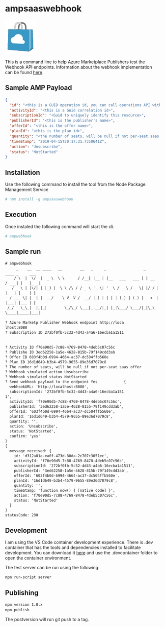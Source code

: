 # ampsaaswebhook

![Azure Marketplace Shopping Bag](./images/amptotebag.jpg)


This is a command line to help Azure Marketplace Publishers test the Webhook API endpoints.  Information about the webhook implementation can be found [here](https://docs.microsoft.com/en-us/azure/marketplace/partner-center-portal/pc-saas-fulfillment-api-v2#implementing-a-webhook-on-the-saas-service).

## Sample AMP Payload

``` json
{
  "id": "<this is a GUID operation id, you can call operations API with this to get status>",
  "activityId": "<this is a Guid correlation id>",
  "subscriptionId": "<Guid to uniquely identify this resource>",
  "publisherId": "<this is the publisher's name>",
  "offerId": "<this is the offer name>",
  "planId": "<this is the plan id>",
  "quantity": "<the number of seats, will be null if not per-seat saas offer>",
  "timeStamp": "2019-04-15T20:17:31.7350641Z",
  "action": "Unsubscribe",
  "status": "NotStarted"  
}
```

## Installation

Use the following command to install the tool from the Node Package Management Service

``` bash
# npm install -g ampsaaswebhook
```

## Execution

Once instaled the following command will start the cli.

``` bash
# ampwebhook
```

## Sample run

```
# ampwebhook
     _    __  __ ____   __        __   _     _                 _       ____ _     ___ 
    / \  |  \/  |  _ \  \ \      / /__| |__ | |__   ___   ___ | | __  / ___| |   |_ _|
   / _ \ | |\/| | |_) |  \ \ /\ / / _ \ '_ \| '_ \ / _ \ / _ \| |/ / | |   | |    | | 
  / ___ \| |  | |  __/    \ V  V /  __/ |_) | | | | (_) | (_) |   <  | |___| |___ | | 
 /_/   \_\_|  |_|_|        \_/\_/ \___|_.__/|_| |_|\___/ \___/|_|\_\  \____|_____|___|
                                                                                      
? Azure Marketp Publisher Webhook endpoint http://loca
lhost:8080
? Subscription ID 272bf0fb-5c32-4d43-a4a6-16ecba1a1511


? Activity ID f70e90d5-7c88-4769-8478-4deb5c07c56c
? Publishe ID 3ed62258-1a5e-4628-815b-79f149cdd3ab
? Offer ID 603f4b0d-6994-4664-ac37-dc504ffb560e
? Plan ID 16d1d649-b3b4-4579-9655-89e36d7079c8
? The number of seats, will be null if not per-seat saas offer 
? Webhook simulated action Unsubscribe
? Webhook simulated status NotStarted
? Send webhook payload to the endpoint Yes            {
  webhookURL: 'http://localhost:8080',
  subscriptionId: '272bf0fb-5c32-4d43-a4a6-16ecba1a151
1',
  activityId: 'f70e90d5-7c88-4769-8478-4deb5c07c56c',
  publisherId: '3ed62258-1a5e-4628-815b-79f149cdd3ab',
  offerId: '603f4b0d-6994-4664-ac37-dc504ffb560e',
  planId: '16d1d649-b3b4-4579-9655-89e36d7079c8',
  quantity: '',
  action: 'Unsubscribe',
  status: 'NotStarted',
  confirm: 'yes'
}
{
  message_received: {
    id: 'd312a01a-ea0f-473d-80da-2c707c3051ec',
    activityId: 'f70e90d5-7c88-4769-8478-4deb5c07c56c',
    subscriptionId: '272bf0fb-5c32-4d43-a4a6-16ecba1a1511',
    publisherId: '3ed62258-1a5e-4628-815b-79f149cdd3ab',
    offerId: '603f4b0d-6994-4664-ac37-dc504ffb560e',
    planId: '16d1d649-b3b4-4579-9655-89e36d7079c8',
    quantity: '',
    timeStamp: 'function now() { [native code] }',
    action: 'f70e90d5-7c88-4769-8478-4deb5c07c56c',
    status: 'NotStarted'
  }
}
statusCode: 200
```

## Development

I am using the VS Code container development experience.  There is .dev container that has the tools and dependencies installed to facilitate development.  You can download it [here](https://marketplace.visualstudio.com/items?itemName=ms-vscode-remote.remote-containers) and use the .devcontainer folder to open the container environment.

The test server can be run using the following:

``` bash
npm run-script server
```

## Publishing

``` bash
npm version 1.0.x
npm publish
```

The postversion will run git push to a tag.
